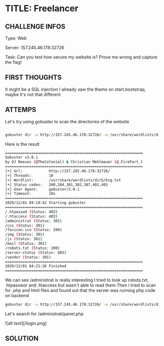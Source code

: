 # TITLE: Freelancer

## CHALLENGE INFOS

Type: Web

Server: 157.245.46.178:32726

Task: Can you test how secure my website is? Prove me wrong and capture the flag!

## FIRST THOUGHTS

It might be a SQL injection
I already saw the theme on start.bootstrap, maybe it's not that different

## ATTEMPS

Let's try using gobuster to scan the directories of the website

```bash

gobuster dir -u http://157.245.46.178:32726/ -w /usr/share/wordlists/dirb/big.txt

```

Here is the result

```bash
===============================================================
Gobuster v3.0.1
by OJ Reeves (@TheColonial) & Christian Mehlmauer (@_FireFart_)
===============================================================
[+] Url:            http://157.245.46.178:32726/
[+] Threads:        10
[+] Wordlist:       /usr/share/wordlists/dirb/big.txt
[+] Status codes:   200,204,301,302,307,401,403
[+] User Agent:     gobuster/3.0.1
[+] Timeout:        10s
===============================================================
2020/12/01 04:19:42 Starting gobuster
===============================================================
/.htpasswd (Status: 403)
/.htaccess (Status: 403)
/administrat (Status: 301)
/css (Status: 301)
/favicon.ico (Status: 200)
/img (Status: 301)
/js (Status: 301)
/mail (Status: 301)
/robots.txt (Status: 200)
/server-status (Status: 403)
/vendor (Status: 301)
===============================================================
2020/12/01 04:21:26 Finished
===============================================================
```

We can see /administrat is really interesting
I tried to look up robots.txt, .htpasswor and .htaccess but wasn't able to read them
Then i tried to scan for .php and html files and found out that the server was running php code on backend

```bash
gobuster dir -u http://157.245.46.178:32726/ -w /usr/share/wordlists/dirbuster/directory-list-lowercase-2.3-medium.txt -x php, html
```

Let's search for /administrat/panel.php

![alt text][/login.png]

## SOLUTION
